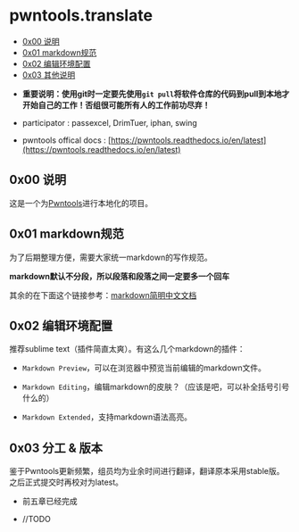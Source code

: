 # pwntools.translate

<!-- MarkdownTOC -->

- [0x00 说明](#0x00-说明)
- [0x01 markdown规范](#0x01-markdown规范)
- [0x02 编辑环境配置](#0x02-编辑环境配置)
- [0x03 其他说明](#0x03-其他说明)

<!-- /MarkdownTOC -->

* **重要说明：使用git时一定要先使用`git pull`将软件仓库的代码到pull到本地才开始自己的工作！否组很可能所有人的工作前功尽弃！**

* participator : passexcel, DrimTuer, iphan, swing

* pwntools offical docs : [https://pwntools.readthedocs.io/en/latest](https://pwntools.readthedocs.io/en/latest)

## 0x00 说明

这是一个为[Pwntools](https://github.com/Gallopsled/pwntools)进行本地化的项目。

## 0x01 markdown规范

为了后期整理方便，需要大家统一markdown的写作规范。

**markdown默认不分段，所以段落和段落之间一定要多一个回车**

其余的在下面这个链接参考：[markdown简明中文文档](http://wowubuntu.com/markdown/basic.html)

## 0x02 编辑环境配置

推荐sublime text（插件简直太爽）。有这么几个markdown的插件：

* `Markdown Preview`，可以在浏览器中预览当前编辑的markdown文件。

* `Markdown Editing`，编辑markdown的皮肤？（应该是吧，可以补全括号引号什么的）

* `Markdown Extended`，支持markdown语法高亮。

## 0x03 分工 & 版本

鉴于Pwntools更新频繁，组员均为业余时间进行翻译，翻译原本采用stable版。之后正式提交时再校对为latest。

* 前五章已经完成

* //TODO

